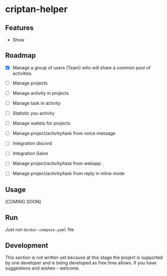 # criptan-helper


## Features

- Show 

## Roadmap

- [x] Manage a group of users (Team) who will share a common pool of activities. 
- [ ] Manage projects
- [ ] Manage activity in projects
- [ ] Manage task in activity
- [ ] Statistic you activity
- [ ] Manage wallets for projects
- [ ] Manage project/activity/task from voice message
- [ ] Integration discord
- [ ] Integration Galxe
- [ ] Manage project/activity/task from webapp
- [ ] Manage project/activity/task from reply in inline mode 



## Usage

[COMING SOON]

## Run 

Just run `docker-compose.yaml` file

## Development 

This section is not written yet because at this stage the project is supported by one developer and is being developed as free time allows. If you have suggestions and wishes - welcome. 

